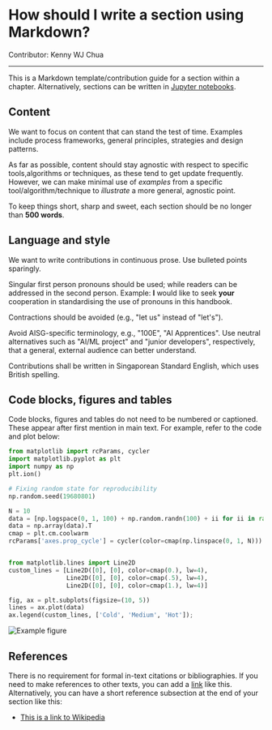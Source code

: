 [comment]: <> (Use question as section title)
# How should I write a section using Markdown?
Contributor: Kenny WJ Chua  

---

This is a Markdown template/contribution guide for a section within a chapter. Alternatively, sections can be written in [Jupyter notebooks](../notebooks/notebook-template.ipynb).

## Content
We want to focus on content that can stand the test of time. Examples include process frameworks, general principles, strategies and design patterns.

As far as possible, content should stay agnostic with respect to specific tools,algorithms or techniques, as these tend to get update frequently. However, we can make minimal use of *examples* from a specific tool/algorithm/technique to *illustrate* a more general, agnostic point.

To keep things short, sharp and sweet, each section should be no longer than **500 words**.

## Language and style
We want to write contributions in continuous prose. Use bulleted points sparingly.

Singular first person pronouns should be used; while readers can be addressed in the second person. Example: **I** would like to seek **your** cooperation in standardising the use of pronouns in this handbook.

Contractions should be avoided (e.g., "let us" instead of "let's").

Avoid AISG-specific terminology, e.g., "100E", "AI Apprentices". Use neutral alternatives such as "AI/ML project" and "junior developers", respectively, that a general, external audience can better understand.

Contributions shall be written in Singaporean Standard English, which uses British spelling.

## Code blocks, figures and tables
Code blocks, figures and tables do not need to be numbered or captioned. These appear after first mention in main text. For example, refer to the code and plot below:

```python
from matplotlib import rcParams, cycler
import matplotlib.pyplot as plt
import numpy as np
plt.ion()

# Fixing random state for reproducibility
np.random.seed(19680801)

N = 10
data = [np.logspace(0, 1, 100) + np.random.randn(100) + ii for ii in range(N)]
data = np.array(data).T
cmap = plt.cm.coolwarm
rcParams['axes.prop_cycle'] = cycler(color=cmap(np.linspace(0, 1, N)))


from matplotlib.lines import Line2D
custom_lines = [Line2D([0], [0], color=cmap(0.), lw=4),
                Line2D([0], [0], color=cmap(.5), lw=4),
                Line2D([0], [0], color=cmap(1.), lw=4)]

fig, ax = plt.subplots(figsize=(10, 5))
lines = ax.plot(data)
ax.legend(custom_lines, ['Cold', 'Medium', 'Hot']);
```

![Example figure](./assets/images/diagrams/example_figure.png)  

## References
There is no requirement for formal in-text citations or bibliographies. If you need to make references to other texts, you can add a [link](https://en.wikipedia.org/) like this. Alternatively, you can have a short reference subsection at the end of your section like this:

- [This is a link to Wikipedia](https://en.wikipedia.org/)
